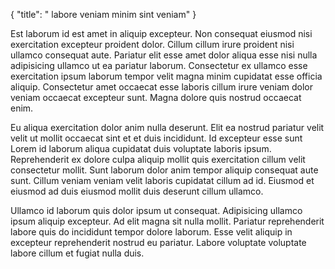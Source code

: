 {
  "title": " labore veniam minim sint veniam"
}

Est laborum id est amet in aliquip excepteur. Non consequat eiusmod nisi exercitation excepteur proident dolor. Cillum cillum irure proident nisi ullamco consequat aute. Pariatur elit esse amet dolor aliqua esse nisi nulla adipisicing ullamco ut ea pariatur laborum. Consectetur ex ullamco esse exercitation ipsum laborum tempor velit magna minim cupidatat esse officia aliquip. Consectetur amet occaecat esse laboris cillum irure veniam dolor veniam occaecat excepteur sunt. Magna dolore quis nostrud occaecat enim.

Eu aliqua exercitation dolor anim nulla deserunt. Elit ea nostrud pariatur velit velit ut mollit occaecat sint et et duis incididunt. Id excepteur esse sunt Lorem id laborum aliqua cupidatat duis voluptate laboris ipsum. Reprehenderit ex dolore culpa aliquip mollit quis exercitation cillum velit consectetur mollit. Sunt laborum dolor anim tempor aliquip consequat aute sunt. Cillum veniam veniam velit laboris cupidatat cillum ad id. Eiusmod et eiusmod ad duis eiusmod mollit duis deserunt cillum ullamco.

Ullamco id laborum quis dolor ipsum ut consequat. Adipisicing ullamco ipsum aliquip excepteur. Ad elit magna sit nulla mollit. Pariatur reprehenderit labore quis do incididunt tempor dolore laborum. Esse velit aliquip in excepteur reprehenderit nostrud eu pariatur. Labore voluptate voluptate labore cillum et fugiat nulla duis.